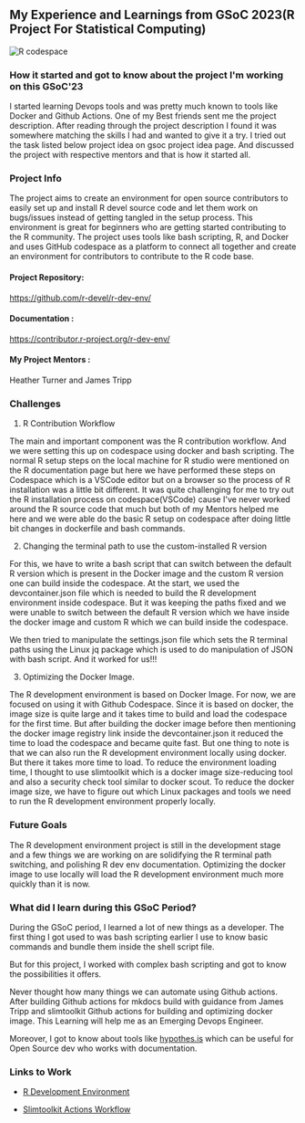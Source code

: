 ## My Experience and Learnings from GSoC 2023(R Project For Statistical Computing)
![R codespace](https://github.com/StarTrooper08/GSoC_Learnings/assets/72031540/8633588f-2cc5-4970-8790-572ab3ebc33e)

### How it started and got to know about the project I'm working on this GSoC'23

I started learning Devops tools and was pretty much known to tools like Docker and Github Actions. One of my Best friends sent me the project description. After reading through the project description I found it was somewhere matching the skills I had and wanted to give it a try. I tried out the task listed below project idea on gsoc project idea page. And discussed the project with respective mentors and that is how it started all.

### Project Info

The project aims to create an environment for open source contributors to easily set up and install R devel source code and let them work on bugs/issues instead of getting tangled in the setup process. This environment is great for beginners who are getting started contributing to the R community. The project uses tools like bash scripting, R, and Docker and uses GitHub codespace as a platform to connect all together and create an environment for contributors to contribute to the R code base.

#### Project Repository:
https://github.com/r-devel/r-dev-env/

#### Documentation :
https://contributor.r-project.org/r-dev-env/

#### My Project Mentors :
Heather Turner and James Tripp


### Challenges

1. R Contribution Workflow

The main and important component was the R contribution workflow. And we were setting this up on codespace using docker and bash scripting. The normal R setup steps on the local machine for R studio were mentioned on the R documentation page but here we have performed these steps on Codespace which is a VSCode editor but on a browser so the process of R installation was a little bit different. It was quite challenging for me to try out the R installation process on codespace(VSCode) cause I've never worked around the R source code that much but both of my Mentors helped me here and we were able do the basic R setup on codespace after doing little bit changes in dockerfile and bash commands.

2. Changing the terminal path to use the custom-installed R version

For this, we have to write a bash script that can switch between the default R version which is present in the Docker image and the custom R version one can build inside the codespace. At the start, we used the devcontainer.json file which is needed to build the R development environment inside codespace. But it was keeping the paths fixed and we were unable to switch between the default R version which we have inside the docker image and custom R which we can build inside the codespace.

We then tried to manipulate the settings.json file which sets the R terminal paths using the Linux jq package which is used to do manipulation of JSON with bash script. And it worked for us!!!

3. Optimizing the Docker Image.

The R development environment is based on Docker Image. For now, we are focused on using it with Github Codespace. Since it is based on docker, the image size is quite large and it takes time to build and load the codespace for the first time.
But after building the docker image before then mentioning the docker image registry link inside the devcontainer.json it reduced the time to load the codespace and became quite fast.
But one thing to note is that we can also run the R development environment locally using docker. But there it takes more time to load. To reduce the environment loading time, I thought to use slimtoolkit which is a docker image size-reducing tool and also a security check tool similar to docker scout.
To reduce the docker image size, we have to figure out which Linux packages and tools we need to run the R development environment properly locally.

### Future Goals

The R development environment project is still in the development stage and a few things we are working on are solidifying the R terminal path switching, and polishing R dev env documentation. Optimizing the docker image to use locally will load the R development environment much more quickly than it is now.

### What did I learn during this GSoC Period?

During the GSoC period, I learned a lot of new things as a developer. The first thing I got used to was bash scripting earlier I use to know basic commands and bundle them inside the shell script file.

But for this project, I worked with complex bash scripting and got to know the possibilities it offers.

Never thought how many things we can automate using Github actions. After building Github actions for mkdocs build with guidance from James Tripp and slimtoolkit Github actions for building and optimizing docker image. This Learning will help me as an Emerging Devops Engineer.

Moreover, I got to know about tools like [hypothes.is](https://web.hypothes.is/) which can be useful for Open Source dev who works with documentation.

### Links to Work

- [R Development Environment](https://github.com/r-devel/r-dev-env/)

- [Slimtoolkit Actions Workflow](https://github.com/StarTrooper08/SlimtoolkitActions)
